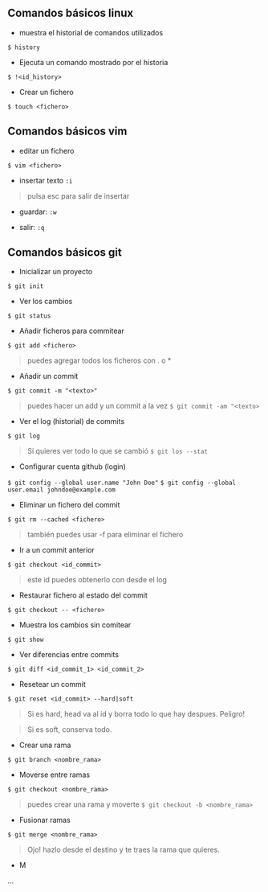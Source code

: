 ## Comandos básicos linux
* muestra el historial de comandos utilizados

`$ history`
	
* Ejecuta un comando mostrado por el historia

`$ !<id_history>`
	
* Crear un fichero

`$ touch <fichero>`

## Comandos básicos vim

* editar un fichero

`$ vim <fichero>`

* insertar texto `:i`

> pulsa esc para salir de insertar

* guardar: `:w`

* salir: `:q`
	
## Comandos básicos git

* Inicializar un proyecto

`$ git init`
	
* Ver los cambios

`$ git status`

* Añadir ficheros para commitear

`$ git add <fichero>`

> puedes agregar todos los ficheros con . o * 

* Añadir un commit

`$ git commit -m "<texto>"`

> puedes hacer un add y un commit a la vez
> `$ git commit -am "<texto>`

* Ver el log (historial) de commits

`$ git log`

> Si quieres ver todo lo que se cambió
>  `$ git los --stat`

* Configurar cuenta github (login)

`$ git config --global user.name "John Doe"`
`$ git config --global user.email johndoe@example.com`

* Eliminar un fichero del commit

`$ git rm --cached <fichero>`

> también puedes usar -f para eliminar el fichero

* Ir a un commit anterior

`$ git checkout <id_commit>`

> este id puedes obtenerlo con desde el log

* Restaurar fichero al estado del commit

`$ git checkout -- <fichero>`

* Muestra los cambios sin comitear

`$ git show`

* Ver diferencias entre commits

`$ git diff <id_commit_1> <id_commit_2>`

* Resetear un commit

`$ git reset <id_commit> --hard|soft`

> Si es hard, head va al id y borra todo lo que hay despues. Peligro!

> Si es soft, conserva todo.

* Crear una rama

`$ git branch <nombre_rama>`

* Moverse entre ramas

`$ git checkout <nombre_rama>`

> puedes crear una rama y moverte
> `$ git checkout -b <nombre_rama>`

* Fusionar ramas

`$ git merge <nombre_rama>`

> Ojo! hazlo desde el destino y te traes la rama que quieres.

* M

...
